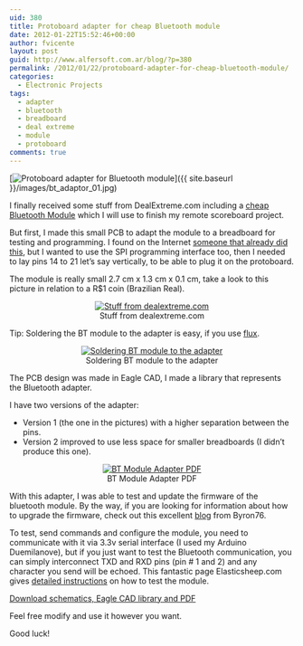 ```yaml
---
uid: 380
title: Protoboard adapter for cheap Bluetooth module
date: 2012-01-22T15:52:46+00:00
author: fvicente
layout: post
guid: http://www.alfersoft.com.ar/blog/?p=380
permalink: /2012/01/22/protoboard-adapter-for-cheap-bluetooth-module/
categories:
  - Electronic Projects
tags:
  - adapter
  - bluetooth
  - breadboard
  - deal extreme
  - module
  - protoboard
comments: true
---
```

[<img src="{{ site.baseurl }}/images/bt_adaptor_01.jpg" alt="Protoboard adapter for Bluetooth module" title="Protoboard adapter for Bluetooth module"/>]({{ site.baseurl }}/images/bt_adaptor_01.jpg)

I finally received some stuff from DealExtreme.com including a <a href="http://www.dealextreme.com/p/wireless-bluetooth-rs232-ttl-transceiver-module-80711" title="Bluetooth Module" target="_blank">cheap Bluetooth Module</a> which I will use to finish my remote scoreboard project.

But first, I made this small PCB to adapt the module to a breadboard for testing and programming. I found on the Internet <a href="http://elasticsheep.com/2011/09/bluetooth-module-breakout-boards-are-back-in-stock/" title="Bluetooth module adapter" target="_blank">someone that already did this</a>, but I wanted to use the SPI programming interface too, then I needed to lay pins 14 to 21 let&#8217;s say vertically, to be able to plug it on the protoboard.

<!--more-->

The module is really small 2.7 cm x 1.3 cm x 0.1 cm, take a look to this picture in relation to a R$1 coin (Brazilian Real).

<figure style="text-align: center;">
	<a title="Stuff from dealextreme.com" href="{{ site.baseurl }}/images/bt_adaptor_02.jpg" target="_blank"><img src="{{ site.baseurl }}/images/bt_adaptor_02.jpg" alt="Stuff from dealextreme.com" /></a>
	<figcaption>Stuff from dealextreme.com</figcaption>
</figure>

Tip: Soldering the BT module to the adapter is easy, if you use <a href="http://en.wikipedia.org/wiki/Soldering#Flux" title="Soldering Flux (Wikipedia)" target="_blank">flux</a>.

<figure style="text-align: center;">
	<a title="Soldering BT module to the adapter" href="{{ site.baseurl }}/images/bt_adaptor_03.jpg" target="_blank"><img src="{{ site.baseurl }}/images/bt_adaptor_03.jpg" alt="Soldering BT module to the adapter" /></a>
	<figcaption>Soldering BT module to the adapter</figcaption>
</figure>

The PCB design was made in Eagle CAD, I made a library that represents the Bluetooth adapter.

I have two versions of the adapter:

* Version 1 (the one in the pictures) with a higher separation between the pins.
* Version 2 improved to use less space for smaller breadboards (I didn&#8217;t produce this one).

<figure style="text-align: center;">
	<a title="BT Module Adapter PDF" href="{{ site.baseurl }}/images/bt_adaptor_04.png" target="_blank"><img src="{{ site.baseurl }}/images/bt_adaptor_04.png" alt="BT Module Adapter PDF" /></a>
	<figcaption>BT Module Adapter PDF</figcaption>
</figure>

With this adapter, I was able to test and update the firmware of the bluetooth module. By the way, if you are looking for information about how to upgrade the firmware, check out this excellent <a href="http://byron76.blogspot.com/" title="Byron76 blog" target="_blank">blog</a> from Byron76.

To test, send commands and configure the module, you need to communicate with it via 3.3v serial interface (I used my Arduino Duemilanove), but if you just want to test the Bluetooth communication, you can simply interconnect TXD and RXD pins (pin # 1 and 2) and any character you send will be echoed. This fantastic page Elasticsheep.com gives <a href="http://elasticsheep.com/2011/05/serial-bluetooth-module-masterslave-connection/" title="Elasticsheep.com testing Bluetooth module" target="_blank">detailed instructions</a> on how to test the module.

<a title="Download schematics, Eagle CAD library and PDF" markdown="0" href="{{ site.baseurl }}/files/btadap.zip" class="btn">Download schematics, Eagle CAD library and PDF</a>

Feel free modify and use it however you want.

Good luck!
